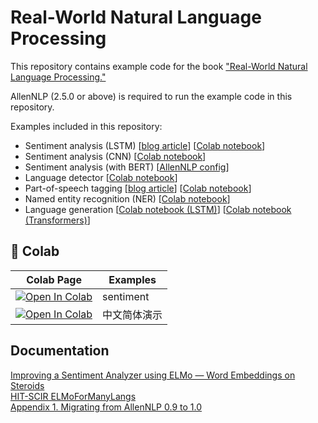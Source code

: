 # Real-World Natural Language Processing

This repository contains example code for the book ["Real-World Natural Language Processing."](https://www.manning.com/books/real-world-natural-language-processing)

AllenNLP (2.5.0 or above) is required to run the example code in this repository.
 
Examples included in this repository:
* Sentiment analysis (LSTM) [[blog article](http://www.realworldnlpbook.com/blog/training-sentiment-analyzer-using-allennlp.html)] [[Colab notebook](https://colab.research.google.com/github/mhagiwara/realworldnlp/blob/master/examples/sentiment/sst_classifier.ipynb)]
* Sentiment analysis (CNN) [[Colab notebook](https://colab.research.google.com/github/mhagiwara/realworldnlp/blob/master/examples/sentiment/sst_cnn_classifier.ipynb)]
* Sentiment analysis (with BERT) [[AllenNLP config](https://github.com/mhagiwara/realworldnlp/blob/master/examples/sentiment/sst_classifier_bert.jsonnet)]
* Language detector [[Colab notebook](https://colab.research.google.com/github/mhagiwara/realworldnlp/blob/master/examples/sentiment/language_detector.ipynb)]
* Part-of-speech tagging [[blog article](http://www.realworldnlpbook.com/blog/how-to-convert-an-allennlp-model-and-deploy-on-caffe2-and-tensorflow.html)] [[Colab notebook](https://colab.research.google.com/github/mhagiwara/realworldnlp/blob/master/examples/pos/pos_tagger.ipynb)]
* Named entity recognition (NER) [[Colab notebook](https://colab.research.google.com/github/mhagiwara/realworldnlp/blob/master/examples/ner/ner.ipynb)]
* Language generation [[Colab notebook (LSTM)](https://colab.research.google.com/github/mhagiwara/realworldnlp/blob/master/examples/generation/lm.ipynb)] [[Colab notebook (Transformers)](https://colab.research.google.com/github/mhagiwara/realworldnlp/blob/master/examples/generation/transformers.ipynb)]

## 🦒 Colab
| Colab Page | Examples
| --- | --- |
[![Open In Colab](https://colab.research.google.com/assets/colab-badge.svg)](https://colab.research.google.com/github/alexpopo/realworldnlp/blob/master/AllenNLP.ipynb) | sentiment
[![Open In Colab](https://colab.research.google.com/assets/colab-badge.svg)](https://colab.research.google.com/github/alexpopo/realworldnlp/blob/master/ELMoForManyLangs.ipynb) | 中文简体演示

## Documentation
[Improving a Sentiment Analyzer using ELMo — Word Embeddings on Steroids](http://www.realworldnlpbook.com/blog/improving-sentiment-analyzer-using-elmo.html) <br />
[HIT-SCIR ELMoForManyLangs](https://github.com/HIT-SCIR/ELMoForManyLangs/tree/master) <br />
[Appendix 1. Migrating from AllenNLP 0.9 to 1.0](https://github.com/jbarrow/allennlp_tutorial/blob/master/tutorial/A1_Migrating_to_1_0.md)

